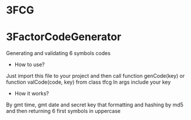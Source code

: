 # 3FCG
# 3FactorCodeGenerator
Generating and validating 6 symbols codes


- How to use?


Just import this file to your project and then call function genCode(key) or function valCode(code, key) from class tfcg
In args include your key



- How it works?


By gmt time, gmt date and secret key that formatting and hashing by md5 and then returning 6 first symbols in uppercase
